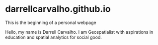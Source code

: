 # darrellcarvalho.github.io
This is the beginning of a personal webpage

Hello, my name is Darrell Carvalho. I am Geospatialist with aspirations in education and spatial analytics for social good.
